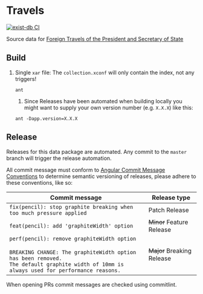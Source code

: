 # Travels

[![exist-db CI](https://github.com/HistoryAtState/travels/actions/workflows/build.yml/badge.svg)](https://github.com/HistoryAtState/travels/actions/workflows/build.yml)

Source data for [Foreign Travels of the President and Secretary of State](http://history.state.gov/departmenthistory/travels)

## Build

1. Single `xar` file: The `collection.xconf` will only contain the index, not any triggers!

    ```shell
    ant
    ```

    1. Since Releases have been automated when building locally you might want to supply your own version number (e.g. `X.X.X`) like this:

    ```shell
    ant -Dapp.version=X.X.X
    ```

## Release

Releases for this data package are automated. Any commit to the `master` branch will trigger the release automation.

All commit message must conform to [Angular Commit Message Conventions](https://github.com/angular/angular.js/blob/master/DEVELOPERS.md#-git-commit-guidelines) to determine semantic versioning of releases, please adhere to these conventions, like so:

| Commit message  | Release type |
|-----------------|--------------|
| `fix(pencil): stop graphite breaking when too much pressure applied` | Patch Release |
| `feat(pencil): add 'graphiteWidth' option` | ~~Minor~~ Feature Release |
| `perf(pencil): remove graphiteWidth option`<br/><br/>`BREAKING CHANGE: The graphiteWidth option has been removed.`<br/>`The default graphite width of 10mm is always used for performance reasons.` | ~~Major~~ Breaking Release |

When opening PRs commit messages are checked using commitlint.
